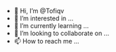 - 👋 Hi, I’m @Tofiqv
- 👀 I’m interested in ...
- 🌱 I’m currently learning ...
- 💞️ I’m looking to collaborate on ...
- 📫 How to reach me ...

<!---
Tofiqv/Tofiqv is a ✨ special ✨ repository because its `README.md` (this file) appears on your GitHub profile.
You can click the Preview link to take a look at your changes.
--->
